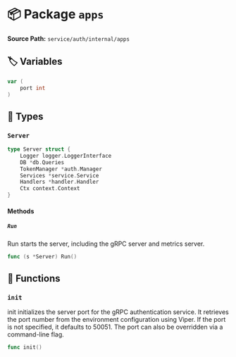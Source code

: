 # 📦 Package `apps`

**Source Path:** `service/auth/internal/apps`

## 🏷️ Variables

```go
var (
	port int
)
```

## 🧩 Types

### `Server`

```go
type Server struct {
	Logger logger.LoggerInterface
	DB *db.Queries
	TokenManager *auth.Manager
	Services *service.Service
	Handlers *handler.Handler
	Ctx context.Context
}
```

#### Methods

##### `Run`

Run starts the server, including the gRPC server and metrics server.

```go
func (s *Server) Run()
```

## 🚀 Functions

### `init`

init initializes the server port for the gRPC authentication service.
It retrieves the port number from the environment configuration using Viper.
If the port is not specified, it defaults to 50051.
The port can also be overridden via a command-line flag.

```go
func init()
```

